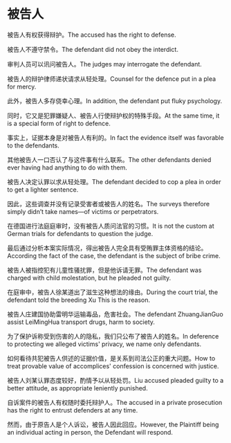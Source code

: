 # 被告人

<p><span class="chinese">被告人有权获得辩护。</span><span class="english">The accused has the right to defense.</span></p>

<p><span class="chinese">被告人不遵守禁令。</span><span class="english">The defendant did not obey the interdict.</span></p>

<p><span class="chinese">审判人员可以讯问被告人。</span><span class="english">The judges may interrogate the defendant.</span></p>

<p><span class="chinese">被告人的辩护律师递状请求从轻处理。</span><span class="english">Counsel for the defence put in a plea for mercy.</span></p>

<p><span class="chinese">此外，被告人多存侥幸心理。</span><span class="english">In addition, the defendant put fluky psychology.</span></p>

<p><span class="chinese">同时，它又是犯罪嫌疑人、被告人行使辩护权的特殊手段。</span><span class="english">At the same time, it is a special form of right to defence.</span></p>

<p><span class="chinese">事实上，证据本身是对被告人有利的。</span><span class="english">In fact the evidence itself was favorable to the defendants.</span></p>

<p><span class="chinese">其他被告人一口否认了与这件事有什么联系。</span><span class="english">The other defendants denied ever having had anything to do with them.</span></p>

<p><span class="chinese">被告人决定认罪以求从轻处理。</span><span class="english">The defendant decided to cop a plea in order to get a lighter sentence.</span></p>

<p><span class="chinese">因此，这些调查并没有记录受害者或被告人的姓名。</span><span class="english">The surveys therefore simply didn’t take names—of victims or perpetrators.</span></p>

<p><span class="chinese">在德国进行法庭庭审时，没有被告人质问法官的习惯。</span><span class="english">It is not the custom at German trials for defendants to question the judge.</span></p>

<p><span class="chinese">最后通过分析本案实际情况，得出被告人完全具有受贿罪主体资格的结论。</span><span class="english">According the fact of the case, the defendant is the subject of bribe crime.</span></p>

<p><span class="chinese">被告人被指控犯有儿童性骚扰罪，但是他诉请无罪。</span><span class="english">The defendant was charged with child molestation, but he pleaded not guilty.</span></p>

<p><span class="chinese">在庭审中，被告人徐某道出了滋生这种想法的缘由。</span><span class="english">During the court trial, the defendant told the breeding Xu This is the reason.</span></p>

<p><span class="chinese">被告人庄建国协助雷明华运输毒品，危害社会。</span><span class="english">The defendant ZhuangJianGuo assist LeiMingHua transport drugs, harm to society.</span></p>

<p><span class="chinese">为了保护诉称受到伤害的人的隐私，我们只公布了被告人的姓名。</span><span class="english">In deference to protecting we alleged victims' privacy, we name only defendants.</span></p>

<p><span class="chinese">如何看待共犯被告人供述的证据价值，是关系到司法公正的重大问题。</span><span class="english">How to treat provable value of accomplices' confession is concerned with justice.</span></p>

<p><span class="chinese">被告人刘某认罪态度较好，酌情予以从轻处罚。</span><span class="english">Liu accused pleaded guilty to a better attitude, as appropriate leniently punished.</span></p>

<p><span class="chinese">自诉案件的被告人有权随时委托辩护人。</span><span class="english">The accused in a private prosecution has the right to entrust defenders at any time.</span></p>

<p><span class="chinese">然而，由于原告人是个人诉讼，被告人因此回应。</span><span class="english">However, the Plaintiff being an individual acting in person, the Defendant will respond.</span></p>

